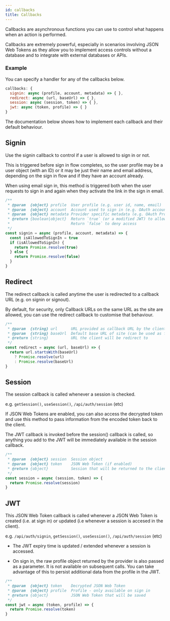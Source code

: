 ```yaml
---
id: callbacks
title: Callbacks
---
```


Callbacks are asynchronous functions you can use to control what happens when an action is performed.

Callbacks are extremely powerful, especially in scenarios involving JSON Web Tokens as they allow you to implement access controls without a database and to integrate with external databases or APIs.

### Example

You can specify a handler for any of the callbacks below.

```js title="pages/api/auth/[...nextauth.js]"
callbacks: {
  signin: async (profile, account, metadata) => { },
  redirect: async (url, baseUrl) => { },
  session: async (session, token) => { },
  jwt: async (token, profile) => { }
}
```

The documentation below shows how to implement each callback and their default behaviour.

## Signin

Use the signin callback to control if a user is allowed to sign in or not.

This is triggered before sign in flow completes, so the user profile may be a
user object (with an ID) or it may be just their name and email address,
depending on the sign in flow and if they have an account already.

When using email sign in, this method is triggered both when the user requests
to sign in and again when they activate the link in the sign in email.

```js
/**
 * @param  {object} profile  User profile (e.g. user id, name, email)
 * @param  {object} account  Account used to sign in (e.g. OAuth account)
 * @param  {object} metadata Provider specific metadata (e.g. OAuth Profile)
 * @return {boolean|object}  Return `true` (or a modified JWT) to allow sign in
 *                           Return `false` to deny access
 */
const signin = async (profile, account, metadata) => {
  const isAllowedToSignIn = true
  if (isAllowedToSignIn) {
    return Promise.resolve(true)
  } else {
    return Promise.resolve(false)
  }
}
```

## Redirect

The redirect callback is called anytime the user is redirected to a callback URL
(e.g. on signin or signout).

By default, for security, only Callback URLs on the same URL as the site are
allowed, you can use the redirect callback to customise that behaviour.

```js
/**
 * @param  {string} url      URL provided as callback URL by the client
 * @param  {string} baseUrl  Default base URL of site (can be used as fallback)
 * @return {string}          URL the client will be redirect to
 */
const redirect = async (url, baseUrl) => {
  return url.startsWith(baseUrl)
    ? Promise.resolve(url)
    : Promise.resolve(baseUrl)
}
```

## Session

The session callback is called whenever a session is checked.

e.g. `getSession()`, `useSession()`, `/api/auth/session` (etc)

If JSON Web Tokens are enabled, you can also access the decrypted token and use
this method to pass information from the encoded token back to the client.

The JWT callback is invoked before the session() callback is called, so anything you add to the
JWT will be immediately available in the session callback.

```js
/**
 * @param  {object} session  Session object
 * @param  {object} token    JSON Web Token (if enabled)
 * @return {object}          Session that will be returned to the client 
 */
const session = async (session, token) => {
  return Promise.resolve(session)
}
```

## JWT

This JSON Web Token callback is called whenever a JSON Web Token is created (i.e. at sign 
in) or updated (i.e whenever a session is accesed in the client).

e.g. `/api/auth/signin`, `getSession()`, `useSession()`, `/api/auth/session` (etc)

* The JWT expiry time is updated / extended whenever a session is accessed.

* On sign in, the raw profile object returned by the provider is also passed as a parameter.
It is not available on subsequent calls. You can take advantage of this to persist additional data from the profile in the JWT.

```js
/**
 * @param  {object} token    Decrypted JSON Web Token
 * @param  {object} profile  Profile - only available on sign in
 * @return {object}          JSON Web Token that will be saved
 */
const jwt = async (token, profile) => {
  return Promise.resolve(token)
}
```
